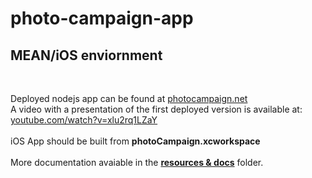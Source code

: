 photo-campaign-app
==================

<h2>MEAN/iOS enviornment</h2>
<br/>

Deployed nodejs app can be found at <a href="http://photocampaign.net">photocampaign.net</a><br/>
A video with a presentation of the first deployed version is available at: <a href="https://www.youtube.com/watch?v=xlu2rq1LZaY">youtube.com/watch?v=xlu2rq1LZaY</a><br/><br/>
iOS App should be built from <strong>photoCampaign.xcworkspace</strong></a>
<br/>
<br/>
More documentation avaiable in the <strong><a href="https://github.com/dandaniel/photo-campaign-app/tree/master/resources%20%26%20docs">resources & docs</a></strong> folder.
